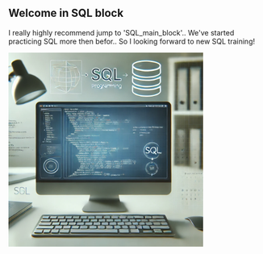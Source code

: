 ## Welcome in SQL block ##
I really highly recommend jump to 'SQL_main_block'.. We've started practicing SQL more then befor.. So I looking forward to new SQL training! 

![SQL Programming Image](./SQL/SQL_pict.png)



